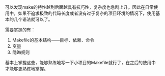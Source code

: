 可以发现make的特性越到后面越具有技巧性，复杂度也急剧上升。因此在日常使用中，如果不追求极致的代码长度或者没有过于复杂的项目环境的情况下，使用基本的几个语法就可以了。

需要掌握的有：
1. Makefile的基本结构——目标、依赖、命令
2. 变量
3. 隐晦规则

基本上掌握这些，能够熟练地写一下小项目的Makefile就行了，在之后的使用中才能够更熟练地掌握。